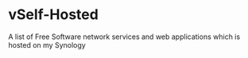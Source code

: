 # vSelf-Hosted
A list of Free Software network services and web applications which is hosted on my Synology

